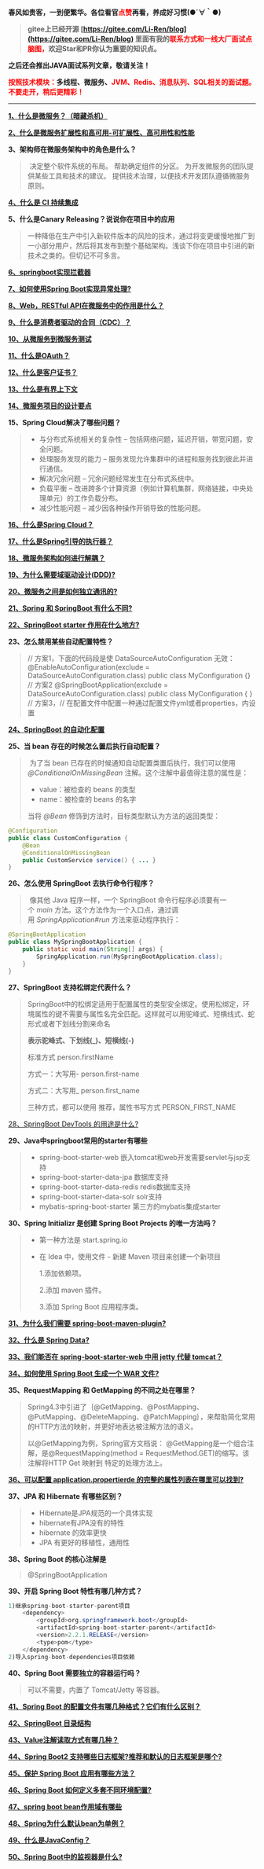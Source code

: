 **春风如贵客，一到便繁华。各位看官<font color= red>点赞</font>再看，养成好习惯(●´∀｀●)**

> **gitee上已经开源 [https://gitee.com/Li-Ren/blog](https://gitee.com/Li-Ren/blog) 里面有我的<font color= red>联系方式和一线大厂面试点脑图，</font>欢迎Star和PR你认为重要的知识点。**

**之后还会推出JAVA面试系列文章，敬请关注！**

**<font color= red>按照技术模块：</font>**多线程**、微服务、<font color= red>JVM、Redis、消息队列、SQL相关的面试题。不要走开，稍后更精彩！</font>**

------

**[1、什么是微服务？（暗藏杀机）](https://blog.csdn.net/qq_26465035/article/details/103338710)**

**[2、什么是微服务扩展性和高可用-可扩展性、高可用性和性能](https://jjlu521016.github.io/2019/05/14/翻译/微服务/微服务扩展性和高可用-章节1.html#more)** 

**3、架构师在微服务架构中的角色是什么？**

>​	决定整个软件系统的布局。 帮助确定组件的分区。 为开发微服务的团队提供某些工具和技术的建议。 提供技术治理，以便技术开发团队遵循微服务原则。

**[4、什么是 CI 持续集成](https://www.jianshu.com/p/ef0a86e29707)**

**5、什么是Canary Releasing？说说你在项目中的应用**

>​	一种降低在生产中引入新软件版本的风险的技术，通过将变更缓慢地推广到一小部分用户，然后将其发布到整个基础架构。浅谈下你在项目中引进的新技术之类的。但切记不可多言。

**[6、springboot实现拦截器](https://blog.csdn.net/aiyongbo123456/article/details/85316195)**

**[7、如何使用Spring Boot实现异常处理?](https://blog.csdn.net/u010657094/article/details/78993929)**

**[8、Web，RESTful API在微服务中的作用是什么？](https://www.jianshu.com/p/c8ba0704fa21?from=groupmessage)**

**[9、什么是消费者驱动的合同（CDC）？](http://www.uml.org.cn/wfw/201907043.asp)**

**[10、从微服务到微服务测试](https://blog.csdn.net/wangxindong11/article/details/97253576)**

**[11、什么是OAuth？](https://www.jianshu.com/p/de560d398c91)**

**[12、什么是客户证书？](https://www.2cto.com/kf/201811/787936.html)**

**[13、什么是有界上下文](https://www.jdon.com/50864)**

**[14、微服务项目的设计要点](https://www.jianshu.com/p/d64cb97088ed)**

**15、Spring Cloud解决了哪些问题？**

> - 与分布式系统相关的复杂性 – 包括网络问题，延迟开销，带宽问题，安全问题。
> - 处理服务发现的能力 – 服务发现允许集群中的进程和服务找到彼此并进行通信。
> - 解决冗余问题 – 冗余问题经常发生在分布式系统中。
> - 负载平衡 – 改进跨多个计算资源（例如计算机集群，网络链接，中央处理单元）的工作负载分布。
> - 减少性能问题 – 减少因各种操作开销导致的性能问题。

**[16、什么是Spring Cloud？](https://blog.csdn.net/qq32933432/article/details/89918264)**

**[17、什么是Spring引导的执行器？](https://blog.csdn.net/leilei107/article/details/93855239)**

**[18、微服务架构如何进行解耦？](https://blog.csdn.net/belalds/article/details/85235935)**

**[19、为什么需要域驱动设计(DDD)?](https://www.jianshu.com/p/a7dc57dfd347)**

**[20、微服务之间是如何独立通讯的?](https://blog.csdn.net/weixin_43375482/article/details/99305084)**

**[21、Spring 和 SpringBoot 有什么不同?](https://www.jianshu.com/p/ffe5ebe17c3a)**

**[22、SpringBoot starter 作用在什么地方?](https://blog.csdn.net/songzehao/article/details/100837463)**

**23、怎么禁用某些自动配置特性？**

>// 方案1，下面的代码段是使 DataSourceAutoConfiguration 无效：
>@EnableAutoConfiguration(exclude = DataSourceAutoConfiguration.class)
>public class MyConfiguration {}
>// 方案2
>@SpringBootApplication(exclude = DataSourceAutoConfiguration.class)
>public class MyConfiguration { }
>// 方案3，// 在配置文件中配置一种通过配置文件yml或者properties，内设置 

**[24、SpringBoot 的自动化配置](https://www.jianshu.com/p/e0b4437547f5)**

**25、当 bean 存在的时候怎么置后执行自动配置？**

>​	为了当 bean 已存在的时候通知自动配置类置后执行，我们可以使用 *@ConditionalOnMissingBean* 注解。这个注解中最值得注意的属性是：
>
>- value：被检查的 beans 的类型
>- name：被检查的 beans 的名字
>
>当将 *@Bean* 修饰到方法时，目标类型默认为方法的返回类型：

```java
@Configuration
public class CustomConfiguration {
    @Bean
    @ConditionalOnMissingBean
    public CustomService service() { ... }
}
```

**26、怎么使用 SpringBoot 去执行命令行程序？**

> ​	像其他 Java 程序一样，一个 SpringBoot 命令行程序必须要有一个 *main* 方法。这个方法作为一个入口点，通过调用 *SpringApplication#run* 方法来驱动程序执行：  

```java
@SpringBootApplication
public class MySpringBootApplication {
    public static void main(String[] args) {
        SpringApplication.run(MySpringBootApplication.class);
    }
}
```

**27、SpringBoot 支持松绑定代表什么？**

>​	SpringBoot中的松绑定适用于配置属性的类型安全绑定。使用松绑定，环境属性的键不需要与属性名完全匹配。这样就可以用驼峰式、短横线式、蛇形式或者下划线分割来命名 
>
>**表示驼峰式、下划线(_)、短横线(-)**
>
>标准方式
>person.firstName
>
>方式一：大写用-
>person.first-name
>
>方式二：大写用_
>person.first_name
>
>三种方式，都可以使用
>推荐，属性书写方式
>PERSON_FIRST_NAME

[28、SpringBoot DevTools 的用途是什么?](https://www.jianshu.com/p/99f17c7e12f5)

**29、Java中springboot常用的starter有哪些**

> - spring-boot-starter-web 嵌入tomcat和web开发需要servlet与jsp支持 
> - spring-boot-starter-data-jpa 数据库支持 
> - spring-boot-starter-data-redis redis数据库支持 
> - spring-boot-starter-data-solr solr支持 
> - mybatis-spring-boot-starter 第三方的mybatis集成starter

**30、Spring Initializr 是创建 Spring Boot Projects 的唯一方法吗？**

> - 第一种方法是 start.spring.io  
>
> - 在 Idea 中，使用文件 - 新建 Maven 项目来创建一个新项目
>
>   1.添加依赖项。
>
>   2.添加 maven 插件。
>
>   3.添加 Spring Boot 应用程序类。
>

**[31、为什么我们需要 spring-boot-maven-plugin?](https://www.cnblogs.com/acm-bingzi/p/mavenSpringBootPlugin.html)**

**[32、什么是 Spring Data?](https://blog.csdn.net/qq_32328959/article/details/88293914)**

**[33、我们能否在 spring-boot-starter-web 中用 jetty 代替 tomcat？](https://blog.csdn.net/hanchao5272/article/details/99649252)**

**[34、如何使用 Spring Boot 生成一个 WAR 文件?](https://blog.csdn.net/yalishadaa/article/details/70037846)**

**35、RequestMapping 和 GetMapping 的不同之处在哪里？**

> Spring4.3中引进了｛@GetMapping、@PostMapping、@PutMapping、@DeleteMapping、@PatchMapping｝，来帮助简化常用的HTTP方法的映射，并更好地表达被注解方法的语义。
>
> 以@GetMapping为例，Spring官方文档说：
> @GetMapping是一个组合注解，是@RequestMapping(method = RequestMethod.GET)的缩写。该注解将HTTP Get 映射到 特定的处理方法上。

**[36、可以配置 application.propertierde 的完整的属性列表在哪里可以找到?](https://docs.spring.io/spring-boot/docs/current/reference/html/appendix-application-properties.html)**

**37、JPA 和 Hibernate 有哪些区别？**

> - Hibernate是JPA规范的一个具体实现
> - hibernate有JPA没有的特性 
> - hibernate 的效率更快
> - JPA 有更好的移植性，通用性

**38、Spring Boot 的核心注解是**

> @SpringBootApplication 

**39、开启 Spring Boot 特性有哪几种方式？**

```java
1)继承spring-boot-starter-parent项目
    <dependency>
        <groupId>org.springframework.boot</groupId>
        <artifactId>spring-boot-starter-parent</artifactId>
        <version>2.2.1.RELEASE</version>
        <type>pom</type>
    </dependency>
2)导入spring-boot-dependencies项目依赖
```

**40、Spring Boot 需要独立的容器运行吗？**

> 可以不需要，内置了 Tomcat/Jetty 等容器。  

**[41、Spring Boot 的配置文件有哪几种格式？它们有什么区别？](https://blog.csdn.net/huofuman960209/article/details/93603970)**

**[42、SpringBoot 目录结构](https://blog.csdn.net/little_skeleton/article/details/80922725)**

**[43、Value注解读取方式有哪几种？](https://blog.csdn.net/hunan961/article/details/79206291)**

**[44、Spring Boot2  支持哪些日志框架?推荐和默认的日志框架是哪个?](https://blog.csdn.net/vi_young_95/article/details/86310832)**

**[45、保护 Spring Boot 应用有哪些方法？](https://www.cnblogs.com/javastack/p/9638563.html)**

**[46、Spring Boot 如何定义多套不同环境配置?](https://www.jianshu.com/p/e721eaeb8b44)**

**[47、spring boot bean作用域有哪些](https://blog.csdn.net/hbtj_1216/article/details/86383247)**

**[48、Spring为什么默认bean为单例？](https://www.jianshu.com/p/a298c8ea9e76)**

**[49、什么是JavaConfig？](https://blog.csdn.net/qq_40223688/article/details/102388080)**

**[50、Spring Boot中的监视器是什么?](https://www.jianshu.com/p/8bfac9289c7e)**





